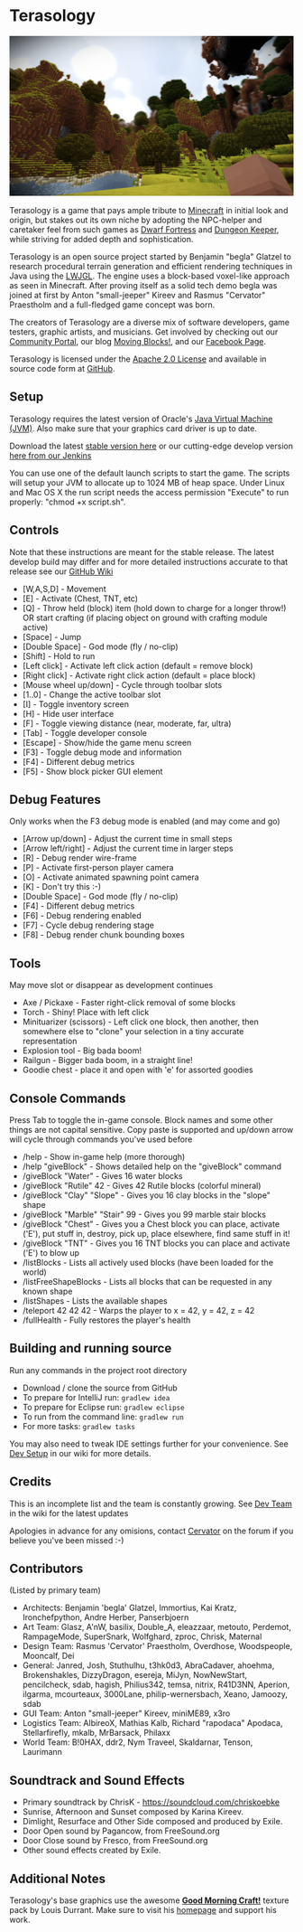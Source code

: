 Terasology
==========

![Terasology](/src/main/resources/assets/textures/menuBackground.png "Terasology")

Terasology is a game that pays ample tribute to [Minecraft](http://www.minecraft.net) in initial look and origin, but stakes out its own niche by adopting the NPC-helper and caretaker feel from such games as [Dwarf Fortress](http://www.bay12games.com/dwarves) and [Dungeon Keeper](http://en.wikipedia.org/wiki/Dungeon_Keeper), while striving for added depth and sophistication.

Terasology is an open source project started by Benjamin "begla" Glatzel to research procedural terrain generation and efficient rendering techniques in Java using the [LWJGL](http://lwjgl.org). The engine uses a block-based voxel-like approach as seen in Minecraft. After proving itself as a solid tech demo begla was joined at first by Anton "small-jeeper" Kireev and Rasmus "Cervator" Praestholm and a full-fledged game concept was born.

The creators of Terasology are a diverse mix of software developers, game testers, graphic artists, and musicians. Get involved by checking out our [Community Portal](http://forum.movingblocks.net/index.php), our blog [Moving Blocks!](http://blog.movingblocks.net), and our [Facebook Page](http://www.facebook.com/pages/Terasology/248329655219905).

Terasology is licensed under the [Apache 2.0 License](http://www.apache.org/licenses/LICENSE-2.0.html) and available in source code form at [GitHub](https://github.com/MovingBlocks/Terasology).

Setup
--------

Terasology requires the latest version of Oracle's [Java Virtual Machine (JVM)](http://www.java.com/en/download/manual.jsp). Also make sure that your graphics card driver is up to date.

Download the latest [stable version here](http://jenkins.movingblocks.net/job/TerasologyStable/lastSuccessfulBuild/artifact/build/distributions/Terasology.zip) or our cutting-edge develop version [here from our Jenkins](http://jenkins.movingblocks.net/job/Terasology/lastSuccessfulBuild/artifact/build/distributions/Terasology.zip)

You can use one of the default launch scripts to start the game. The scripts will setup your JVM to allocate up to 1024 MB of heap space. Under Linux and Mac OS X the run script needs the access permission "Execute" to run properly: "chmod +x script.sh".

Controls
--------

Note that these instructions are meant for the stable release. The latest develop build may differ and for more detailed instructions accurate to that release see our [GitHub Wiki](https://github.com/MovingBlocks/Terasology/wiki)

* [W,A,S,D] - Movement
* [E] - Activate (Chest, TNT, etc)
* [Q] - Throw held (block) item (hold down to charge for a longer throw!) OR start crafting (if placing object on ground with crafting module active)
* [Space] - Jump
* [Double Space] - God mode (fly / no-clip)
* [Shift] - Hold to run
* [Left click] - Activate left click action (default = remove block)
* [Right click] - Activate right click action (default = place block)
* [Mouse wheel up/down] - Cycle through toolbar slots
* [1..0] - Change the active toolbar slot
* [I] - Toggle inventory screen
* [H] - Hide user interface
* [F] - Toggle viewing distance (near, moderate, far, ultra)
* [Tab] - Toggle developer console
* [Escape] - Show/hide the game menu screen
* [F3] - Toggle debug mode and information
* [F4] - Different debug metrics
* [F5] - Show block picker GUI element

Debug Features
--------

Only works when the F3 debug mode is enabled (and may come and go)

* [Arrow up/down] - Adjust the current time in small steps
* [Arrow left/right] - Adjust the current time in larger steps
* [R] - Debug render wire-frame
* [P] - Activate first-person player camera
* [O] - Activate animated spawning point camera
* [K] - Don't try this :-)
* [Double Space] - God mode (fly / no-clip)
* [F4] - Different debug metrics
* [F6] - Debug rendering enabled
* [F7] - Cycle debug rendering stage
* [F8] - Debug render chunk bounding boxes

Tools
--------

May move slot or disappear as development continues

* Axe / Pickaxe - Faster right-click removal of some blocks
* Torch - Shiny! Place with left click
* Minituarizer (scissors) - Left click one block, then another, then somewhere else to "clone" your selection in a tiny accurate representation
* Explosion tool - Big bada boom!
* Railgun  - Bigger bada boom, in a straight line!
* Goodie chest - place it and open with 'e' for assorted goodies

Console Commands
--------

Press Tab to toggle the in-game console. Block names and some other things are not capital sensitive. Copy paste is supported and up/down arrow will cycle through commands you've used before

* /help - Show in-game help (more thorough)
* /help "giveBlock" - Shows detailed help on the "giveBlock" command
* /giveBlock "Water" - Gives 16 water blocks
* /giveBlock "Rutile" 42 - Gives 42 Rutile blocks (colorful mineral)
* /giveBlock "Clay" "Slope" - Gives you 16 clay blocks in the "slope" shape
* /giveBlock "Marble" "Stair" 99 - Gives you 99 marble stair blocks
* /giveBlock "Chest" - Gives you a Chest block you can place, activate ('E'), put stuff in, destroy, pick up, place elsewhere, find same stuff in it!
* /giveBlock "TNT" - Gives you 16 TNT blocks you can place and activate ('E') to blow up
* /listBlocks - Lists all actively used blocks (have been loaded for the world)
* /listFreeShapeBlocks - Lists all blocks that can be requested in any known shape
* /listShapes - Lists the available shapes
* /teleport 42 42 42 - Warps the player to x = 42, y = 42, z = 42
* /fullHealth - Fully restores the player's health

Building and running source
--------

Run any commands in the project root directory

*  Download / clone the source from GitHub
*  To prepare for IntelliJ run: `gradlew idea`
*  To prepare for Eclipse run: `gradlew eclipse`
*  To run from the command line: `gradlew run`
*  For more tasks: `gradlew tasks`

You may also need to tweak IDE settings further for your convenience. See [Dev Setup](https://github.com/MovingBlocks/Terasology/wiki/Dev-Setup) in our wiki for more details.

Credits
--------

This is an incomplete list and the team is constantly growing. See [Dev Team](https://github.com/MovingBlocks/Terasology/wiki/Dev-team) in the wiki for the latest updates

Apologies in advance for any omisions, contact [Cervator](http://forum.movingblocks.net/members/cervator.2/) on the forum if you believe you've been missed :-)

Contributors
--------

(Listed by primary team)

* Architects: Benjamin 'begla' Glatzel, Immortius, Kai Kratz, Ironchefpython, Andre Herber, Panserbjoern
* Art Team: Glasz, A'nW, basilix, Double_A, eleazzaar, metouto, Perdemot, RampageMode, SuperSnark, Wolfghard, zproc, Chrisk, Maternal
* Design Team: Rasmus 'Cervator' Praestholm, Overdhose, Woodspeople, Mooncalf, Dei
* General: Janred, Josh, Stuthulhu, t3hk0d3, AbraCadaver, ahoehma, Brokenshakles, DizzyDragon, esereja, MiJyn, NowNewStart, pencilcheck, sdab, hagish, Philius342, temsa, nitrix, R41D3NN, Aperion, ilgarma, mcourteaux, 3000Lane, philip-wernersbach, Xeano, Jamoozy, sdab
* GUI Team: Anton "small-jeeper" Kireev, miniME89, x3ro
* Logistics Team: AlbireoX, Mathias Kalb, Richard "rapodaca" Apodaca, Stellarfirefly, mkalb, MrBarsack, Philaxx
* World Team: B!0HAX, ddr2, Nym Traveel, Skaldarnar, Tenson, Laurimann


Soundtrack and Sound Effects
--------

* Primary soundtrack by ChrisK - https://soundcloud.com/chriskoebke
* Sunrise, Afternoon and Sunset composed by Karina Kireev.
* Dimlight, Resurface and Other Side composed and produced by Exile.
* Door Open sound by Pagancow, from FreeSound.org
* Door Close sound by Fresco, from FreeSound.org
* Other sound effects created by Exile.


Additional Notes
--------

Terasology's base graphics use the awesome <strong><a href="http://www.carrotcakestudios.co.uk/gmcraft/">Good Morning Craft!</a></strong> texture pack by Louis Durrant. Make sure to visit his <a href="http://www.carrotcakestudios.co.uk/">homepage</a> and support his work.
